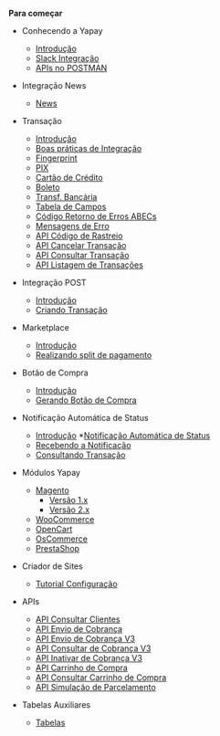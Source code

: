 <!-- docs/_sidebar.md -->

**Para começar**

* Conhecendo a Yapay
	* [Introdução](/)
	* [Slack Integração](slack-integracao.md)
	* [APIs no POSTMAN](postman-yapay.md)

* Integração News
	* [News](integracao-news.md)

* Transação
	* [Introdução](transacao-introducao.md)
	* [Boas práticas de Integração](boas-praticas-integracao.md)
	* [Fingerprint](transacao-fingerprint.md)
	* [PIX](transacao-pix.md) 	 
	* [Cartão de Crédito](transacao-cartao-credito.md)	
	* [Boleto](transacao-boleto.md)
	* [Transf. Bancária](transacao-tef.md)
	* [Tabela de Campos](transacao-tabela-campos.md)
	* [Código Retorno de Erros ABECs](transacao-codigos-retorno-abecs.md)
	* [Mensagens de Erro](transacao-erros.md)
	* [API Código de Rastreio](api-codigo-rastreio.md)
	* [API Cancelar Transação](api-cancelar-transacao.md)
	* [API Consultar Transação](api-consultar-transacao.md)	
	* [API Listagem de Transações](api-listar-transacoes.md)


* Integração POST
	* [Introdução](integracao-post-introducao.md)	
	* [Criando Transação](integracao-post-criando.md)			

* Marketplace
	* [Introdução](marketplace-introducao.md)
	* [Realizando split de pagamento](marketplace-realizando-split.md)

* Botão de Compra
	* [Introdução](botao-compra-introducao.md)
	* [Gerando Botão de Compra](botao-compra-gerando.md)

* Notificação Automática de Status
	* [Introdução](notificacao-automatica-status-introducao.md)
	*[Notificação Automática de Status](notificacao-automatica-status-content.md)
	* [Recebendo a Notificação](notificacao-automatica-status-receber.md)
	* [Consultando Transação](notificacao-automatica-status-consulta-transacao.md)

* Módulos Yapay
	* [Magento](modulos-yapay-magento-introducao.md)
		* [Versão 1.x](modulos-yapay-magento.md)
		* [Versão 2.x](modulos-yapay-magento2.md)
	* [WooCommerce](modulos-yapay-woocommerce.md)
	* [OpenCart](modulos-yapay-opencart.md)
	* [OsCommerce](modulos-yapay-oscommerce.md)
	* [PrestaShop](modulos-yapay-prestashop.md)

* Criador de Sites
	* [Tutorial Configuração](criador-sites.md)

* APIs
	* [API Consultar Clientes](api-consulta-cliente.md)
	* [API Envio de Cobrança](api-envio-cobranca.md)
	* [API Envio de Cobrança V3](api-envio-cobranca-v3.md)
	* [API Consultar de Cobrança V3](api-consulta-cobranca-v3.md)
	* [API Inativar de Cobrança V3](api-inativar-cobranca-v3.md)
	* [API Carrinho de Compra](api-carrinho-compra.md)
	* [API Consultar Carrinho de Compra](api-consultar-carrinho-compra.md)
	* [API Simulação de Parcelamento](api-simulacao-parcelamento.md)
	

* Tabelas Auxiliares
	* [Tabelas](tabelas.md)

